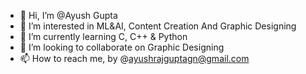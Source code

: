 - 👋 Hi, I’m @Ayush Gupta
- 👀 I’m interested in ML&AI, Content Creation And Graphic Designing
- 🌱 I’m currently learning C, C++ & Python
- 💞️ I’m looking to collaborate on Graphic Designing
- 📫 How to reach me, by @ayushrajguptagn@gmail.com

<!---
AyushGupta16/AyushGupta16 is a ✨ special ✨ repository because its `README.md` (this file) appears on your GitHub profile.
You can click the Preview link to take a look at your changes.
--->
